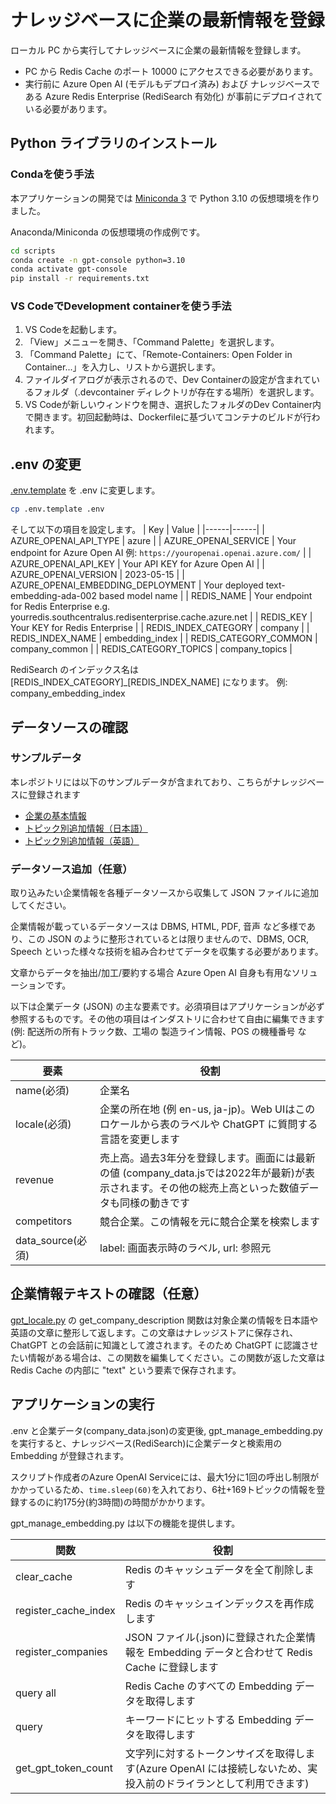 # ナレッジベースに企業の最新情報を登録
ローカル PC から実行してナレッジベースに企業の最新情報を登録します。
- PC から Redis Cache のポート 10000 にアクセスできる必要があります。
- 実行前に Azure Open AI (モデルもデプロイ済み) および ナレッジベースである Azure Redis Enterprise (RediSearch 有効化) が事前にデプロイされている必要があります。

## Python ライブラリのインストール
### Condaを使う手法
本アプリケーションの開発では [Miniconda 3](https://docs.conda.io/en/latest/miniconda.html) で Python 3.10 の仮想環境を作りました。

Anaconda/Miniconda の仮想環境の作成例です。
```bash
cd scripts
conda create -n gpt-console python=3.10
conda activate gpt-console
pip install -r requirements.txt
```

### VS CodeでDevelopment containerを使う手法
1. VS Codeを起動します。
2. 「View」メニューを開き、「Command Palette」を選択します。
3. 「Command Palette」にて、「Remote-Containers: Open Folder in Container...」を入力し、リストから選択します。
4. ファイルダイアログが表示されるので、Dev Containerの設定が含まれているフォルダ（.devcontainer ディレクトリが存在する場所）を選択します。
5. VS Codeが新しいウィンドウを開き、選択したフォルダのDev Container内で開きます。初回起動時は、Dockerfileに基づいてコンテナのビルドが行われます。

## .env の変更
[.env.template](.env.template) を .env に変更します。
```bash
cp .env.template .env
```

そして以下の項目を設定します。
| Key | Value |
|------|------|
| AZURE_OPENAI_API_TYPE | azure |
| AZURE_OPENAI_SERVICE | Your endpoint for Azure Open AI 例: `https://youropenai.openai.azure.com/` |
| AZURE_OPENAI_API_KEY | Your API KEY for Azure Open AI |
| AZURE_OPENAI_VERSION | 2023-05-15 |
| AZURE_OPENAI_EMBEDDING_DEPLOYMENT | Your deployed text-embedding-ada-002 based model name |
| REDIS_NAME | Your endpoint for Redis Enterprise e.g. yourredis.southcentralus.redisenterprise.cache.azure.net |
| REDIS_KEY | Your KEY for Redis Enterprise |
| REDIS_INDEX_CATEGORY | company |
| REDIS_INDEX_NAME | embedding_index |
| REDIS_CATEGORY_COMMON | company_common |
| REDIS_CATEGORY_TOPICS | company_topics |

RediSearch のインデックス名は [REDIS_INDEX_CATEGORY]_[REDIS_INDEX_NAME] になります。
例: company_embedding_index

## データソースの確認
### サンプルデータ
本レポジトリには以下のサンプルデータが含まれており、こちらがナレッジベースに登録されます
- [企業の基本情報](company_common.json)
- [トピック別追加情報（日本語）](company_topics_ja.jsonl)
- [トピック別追加情報（英語）](company_topics_en.jsonl)

### データソース追加（任意）
取り込みたい企業情報を各種データソースから収集して JSON ファイルに追加してください。

企業情報が載っているデータソースは DBMS, HTML, PDF, 音声 など多様であり、この JSON のように整形されているとは限りませんので、DBMS, OCR, Speech  といった様々な技術を組み合わせてデータを収集する必要があります。

文章からデータを抽出/加工/要約する場合 Azure Open AI 自身も有用なソリューションです。

以下は企業データ (JSON) の主な要素です。必須項目はアプリケーションが必ず参照するものです。その他の項目はインダストリに合わせて自由に編集できます(例: 配送所の所有トラック数、工場の 製造ライン情報、POS の機種番号 など)。

|要素|役割|
|------|------|
|name(必須)|企業名|
|locale(必須)|企業の所在地 (例 en-us, ja-jp)。Web UIはこのロケールから表のラベルや ChatGPT に質問する言語を変更します|
|revenue|売上高。過去3年分を登録します。画面には最新の値 (company_data.jsでは2022年が最新)が表示されます。その他の総売上高といった数値データも同様の動きです |
|competitors|競合企業。この情報を元に競合企業を検索します|
|data_source(必須)|label: 画面表示時のラベル, url: 参照元|

## 企業情報テキストの確認（任意）
[gpt_locale.py](gpt_locale.py) の get_company_description 関数は対象企業の情報を日本語や英語の文章に整形して返します。この文章はナレッジストアに保存され、ChatGPT との会話前に知識として渡されます。そのため ChatGPT に認識させたい情報がある場合は、この関数を編集してください。この関数が返した文章は Redis Cache の内部に "text" という要素で保存されます。

## アプリケーションの実行
.env と企業データ(company_data.json)の変更後, gpt_manage_embedding.py を実行すると、ナレッジベース(RediSearch)に企業データと検索用の Embedding が登録されます。

スクリプト作成者のAzure OpenAI Serviceには、最大1分に1回の呼出し制限がかかっているため、`time.sleep(60)`を入れており、6社+169トピックの情報を登録するのに約175分(約3時間)の時間がかかります。

gpt_manage_embedding.py は以下の機能を提供します。

| 関数 | 役割 |
|------|------|
| clear_cache | Redis のキャッシュデータを全て削除します|
| register_cache_index | Redis のキャッシュインデックスを再作成します|
| register_companies |JSON ファイル(.json)に登録された企業情報を Embedding データと合わせて Redis Cache に登録します|
| query all| Redis Cache のすべての Embedding データを取得します|
| query |キーワードにヒットする Embedding データを取得します|
| get_gpt_token_count |文字列に対するトークンサイズを取得します(Azure OpenAI には接続しないため、実投入前のドライランとして利用できます)|